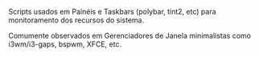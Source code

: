 
Scripts usados em Paínéis e Taskbars (polybar, tint2, etc) para monitoramento dos recursos do sistema.

Comumente observados em Gerenciadores de Janela minimalistas como i3wm/i3-gaps, bspwm, XFCE, etc.

